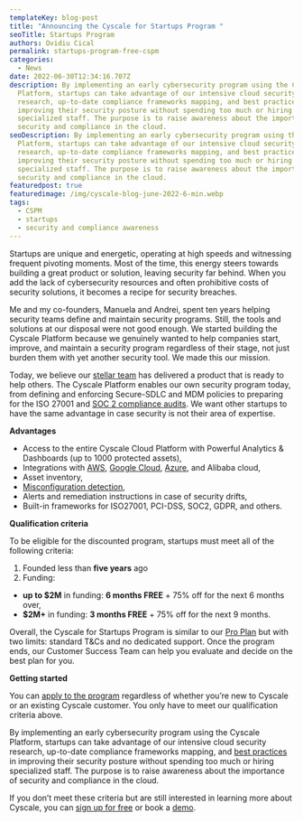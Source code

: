 ```yaml
---
templateKey: blog-post
title: "Announcing the Cyscale for Startups Program "
seoTitle: Startups Program
authors: Ovidiu Cical
permalink: startups-program-free-cspm
categories:
  - News
date: 2022-06-30T12:34:16.707Z
description: By implementing an early cybersecurity program using the Cyscale
  Platform, startups can take advantage of our intensive cloud security
  research, up-to-date compliance frameworks mapping, and best practices in
  improving their security posture without spending too much or hiring
  specialized staff. The purpose is to raise awareness about the importance of
  security and compliance in the cloud.
seoDescription: By implementing an early cybersecurity program using the Cyscale
  Platform, startups can take advantage of our intensive cloud security
  research, up-to-date compliance frameworks mapping, and best practices in
  improving their security posture without spending too much or hiring
  specialized staff. The purpose is to raise awareness about the importance of
  security and compliance in the cloud.
featuredpost: true
featuredimage: /img/cyscale-blog-june-2022-6-min.webp
tags:
  - CSPM
  - startups
  - security and compliance awareness
---
```

<!--StartFragment-->

Startups are unique and energetic, operating at high speeds and witnessing frequent pivoting moments. Most of the time, this energy steers towards building a great product or solution, leaving security far behind. When you add the lack of cybersecurity resources and often prohibitive costs of security solutions, it becomes a recipe for security breaches. 

Me and my co-founders, Manuela and Andrei, spent ten years helping security teams define and maintain security programs. Still, the tools and solutions at our disposal were not good enough. We started building the Cyscale Platform because we genuinely wanted to help companies start, improve, and maintain a security program regardless of their stage, not just burden them with yet another security tool. We made this our mission.  

Today, we believe our [stellar team](https://cyscale.com/about-us/) has delivered a product that is ready to help others. The Cyscale Platform enables our own security program today, from defining and enforcing Secure-SDLC and MDM policies to preparing for the ISO 27001 and [SOC 2 compliance audits](https://cyscale.com/use-cases/soc-2/). We want other startups to have the same advantage in case security is not their area of expertise. 

**Advantages** 

* Access to the entire Cyscale Cloud Platform with Powerful Analytics & Dashboards (up to 1000 protected assets), 
* Integrations with [AWS](https://cyscale.com/use-cases/aws-cloud-security/), [Google Cloud](https://cyscale.com/use-cases/gcp-cloud-security/), [Azure](https://cyscale.com/use-cases/azure-cloud-security/), and Alibaba cloud, 
* Asset inventory, 
* [Misconfiguration detection](https://cyscale.com/use-cases/cloud-misconfigurations/), 
* Alerts and remediation instructions in case of security drifts, 
* Built-in frameworks for ISO27001, PCI-DSS, SOC2, GDPR, and others. 

**Qualification criteria** 

To be eligible for the discounted program, startups must meet all of the following criteria: 

1. Founded less than **five years** ago 
2. Funding: 

* **up to $2M** in funding: **6 months FREE** + 75% off for the next 6 months over,  
* **$2M+** in funding: **3 months FREE** + 75% off for the next 9 months. 

Overall, the Cyscale for Startups Program is similar to our [Pro Plan](https://cyscale.com/pricing/) but with two limits: standard T&Cs and no dedicated support. Once the program ends, our Customer Success Team can help you evaluate and decide on the best plan for you. 

**Getting started** 

You can [apply to the program](https://cyscale.com/security-for-startups-program) regardless of whether you’re new to Cyscale or an existing Cyscale customer. You only have to meet our qualification criteria above. 

By implementing an early cybersecurity program using the Cyscale Platform, startups can take advantage of our intensive cloud security research, up-to-date compliance frameworks mapping, and [best practices](https://cyscale.com/blog/5-cspm-best-practices-and-strategies/) in improving their security posture without spending too much or hiring specialized staff. The purpose is to raise awareness about the importance of security and compliance in the cloud. 

If you don’t meet these criteria but are still interested in learning more about Cyscale, you can [sign up for free](https://app.cyscale.com/) or book a [demo](https://cyscale.com/request-demo/). 

<!--EndFragment-->
